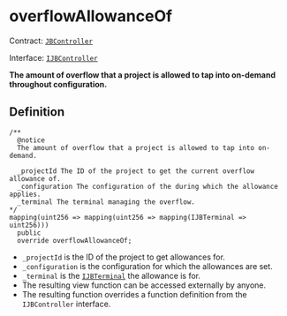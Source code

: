 # overflowAllowanceOf

Contract: [`JBController`](../)​‌

Interface: [`IJBController`](../../../../interfaces/ijbcontroller.md)

**The amount of overflow that a project is allowed to tap into on-demand throughout configuration.**

## Definition

```solidity
/**
  @notice 
  The amount of overflow that a project is allowed to tap into on-demand.

  _projectId The ID of the project to get the current overflow allowance of.
  _configuration The configuration of the during which the allowance applies.
  _terminal The terminal managing the overflow.
*/
mapping(uint256 => mapping(uint256 => mapping(IJBTerminal => uint256)))
  public
  override overflowAllowanceOf;
```

* `_projectId` is the ID of the project to get allowances for.
* `_configuration` is the configuration for which the allowances are set.
* `_terminal` is the [`IJBTerminal`](../../../../interfaces/ijbterminal.md) the allowance is for.
* The resulting view function can be accessed externally by anyone.
* The resulting function overrides a function definition from the `IJBController` interface.
